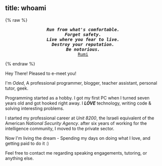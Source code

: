 title: whoami
---
{% raw %}
<center><pre><b><i>Run from what's comfortable.
Forget safety.
Live where you fear to live.
Destroy your reputation.
Be notorious.</i></b>
<a href=https://en.wikipedia.org/wiki/Rumi>Rumi</a></pre></center>
{% endraw %}

Hey There! Pleased to e-meet you!

I'm *Oded*, A professional programmer, blogger, teacher assistant, personal tutor, geek.


Programming started as a hobby. I got my first PC when I turned seven years old and got hooked right away. I ***LOVE*** technology, writing code & solving interesting problems.

I started my professional career at *Unit 8200*, the Israeli equivalent of the American *National Security Agency*. after six years of working for the intelligence community, I moved to the private sector. 

Now I'm living the dream - Spending my days on doing what I love, and getting paid to do it :)

Feel free to contact me regarding speaking engagements, tutoring, or anything else.
